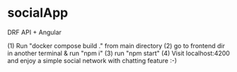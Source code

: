 # socialApp
DRF API + Angular

 
(1) Run "docker compose build ." from main directory
(2) go to frontend dir in another terminal & run "npm i"
(3) run "npm start"
(4) Visit localhost:4200 and enjoy a simple social network with chatting feature :-)
